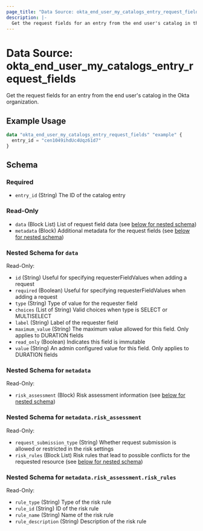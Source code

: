 ```yaml
---
page_title: "Data Source: okta_end_user_my_catalogs_entry_request_fields"
description: |-
  Get the request fields for an entry from the end user's catalog in the Okta organization.
---
```


# Data Source: okta_end_user_my_catalogs_entry_request_fields

Get the request fields for an entry from the end user's catalog in the Okta organization.

## Example Usage

```terraform
data "okta_end_user_my_catalogs_entry_request_fields" "example" {
  entry_id = "cen1049ihdUc4Uqz61d7"
}
```

<!-- schema generated by tfplugindocs -->
## Schema

### Required

- `entry_id` (String) The ID of the catalog entry

### Read-Only

- `data` (Block List) List of request field data (see [below for nested schema](#nestedatt--data))
- `metadata` (Block) Additional metadata for the request fields (see [below for nested schema](#nestedatt--metadata))

<a id="nestedatt--data"></a>
### Nested Schema for `data`

Read-Only:

- `id` (String) Useful for specifying requesterFieldValues when adding a request
- `required` (Boolean) Useful for specifying requesterFieldValues when adding a request
- `type` (String) Type of value for the requester field
- `choices` (List of String) Valid choices when type is SELECT or MULTISELECT
- `label` (String) Label of the requester field
- `maximum_value` (String) The maximum value allowed for this field. Only applies to DURATION fields
- `read_only` (Boolean) Indicates this field is immutable
- `value` (String) An admin configured value for this field. Only applies to DURATION fields

<a id="nestedatt--metadata"></a>
### Nested Schema for `metadata`

Read-Only:

- `risk_assessment` (Block) Risk assessment information (see [below for nested schema](#nestedatt--metadata--risk_assessment))

<a id="nestedatt--metadata--risk_assessment"></a>
### Nested Schema for `metadata.risk_assessment`

Read-Only:

- `request_submission_type` (String) Whether request submission is allowed or restricted in the risk settings
- `risk_rules` (Block List) Risk rules that lead to possible conflicts for the requested resource (see [below for nested schema](#nestedatt--metadata--risk_assessment--risk_rules))

<a id="nestedatt--metadata--risk_assessment--risk_rules"></a>
### Nested Schema for `metadata.risk_assessment.risk_rules`

Read-Only:

- `rule_type` (String) Type of the risk rule
- `rule_id` (String) ID of the risk rule
- `rule_name` (String) Name of the risk rule
- `rule_description` (String) Description of the risk rule

